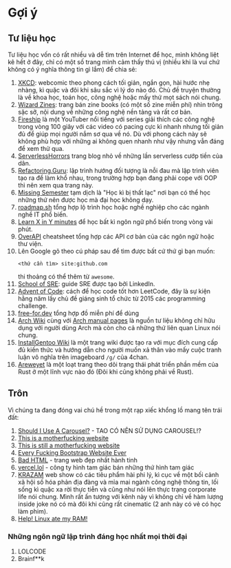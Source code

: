 # Gợi ý

## Tư liệu học

Tư liệu học vốn có rất nhiều và dễ tìm trên Internet để học, mình không liệt kê hết ở đây, chỉ có một số trang mình cảm thấy thú vị (nhiều khi là vui chứ không có ý nghĩa thông tin gì lắm) để chia sẻ:

1. [XKCD](https://xkcd.com/1296): webcomic theo phong cách tối giản, ngắn gọn, hài hước nhẹ nhàng, kì quặc và đôi khi sâu sắc vì lý do nào đó. Chủ đề truyện thường là về khoa học, toán học, công nghệ hoặc mấy thứ mọt sách nói chung.
2. [Wizard Zines](https://wizardzines.com): trang bán zine books (có một số zine miễn phí) nhìn trông sặc sỡ, nội dung về những công nghệ nền tảng và rất cơ bản.
3. [Fireship](https://www.youtube.com/fireship) là một YouTuber nổi tiếng với series giải thích các công nghệ trong vòng 100 giây với các video có pacing cực kì nhanh nhưng tối giản đủ để giúp mọi người nắm sơ qua về nó. Dù với phong cách này sẽ không phù hợp với những ai không quen nhanh như vậy nhưng vẫn đáng để xem thử qua.
4. [ServerlessHorrors](https://serverlesshorrors.com) trang blog nhỏ về những lần serverless cướp tiền của dân.
5. [Refactoring.Guru](https://refactoring.guru): lập trình hướng đối tượng là nỗi đau mà lập trình viên tạo ra để làm khổ nhau, trong trường hợp bạn đang phải cope với OOP thì nên xem qua trang này.
6. [Missing Semester](https://missing.csail.mit.edu) tạm dịch là "Học kì bị thất lạc" nơi bạn có thể học những thứ nên được học mà đại học không dạy.
7. [roadmap.sh](https://roadmap.sh) tổng hợp lộ trình học hoặc nghề nghiệp cho các ngành nghề IT phổ biến.
8. [Learn X in Y minutes](https://learnxinyminutes.com) để học bất kì ngôn ngữ phổ biến trong vòng vài phút.
9. [OverAPI](https://overapi.com) cheatsheet tổng hợp các API cơ bản của các ngôn ngữ hoặc thư viện.
10. Lên Google gõ theo cú pháp sau để tìm được bất cứ thứ gì bạn muốn:
    ```
    <thứ cần tìm> site:github.com
    ```
    thi thoảng có thể thêm từ `awesome`.
11. [School of SRE](https://linkedin.github.io/school-of-sre): guide SRE được tạo bởi LinkedIn.
12. [Advent of Code](https://adventofcode.com): cách để học code tốt hơn LeetCode, đây là sự kiện hằng năm lấy chủ đề giáng sinh tổ chức từ 2015 các programming challenge.
13. [free-for.dev](https://free-for.dev) tổng hợp đồ miễn phí để dùng
14. [Arch Wiki](https://wiki.archlinux.org) cùng với [Arch manual pages](https://man.archlinux.org) là nguồn tư liệu không chỉ hữu dụng với người dùng Arch mà còn cho cả những thứ liên quan Linux nói chung.
15. [InstallGentoo Wiki](https://wiki.installgentoo.com) là một trang wiki được tạo ra với mục đích cung cấp đủ kiến thức và hướng dẫn cho người muốn xả thân vào mấy cuộc tranh luận vô nghĩa trên imageboard `/g/` của 4chan.
16. [Areweyet](https://wiki.mozilla.org/Areweyet) là một loạt trang theo dõi trạng thái phát triển phần mềm của Rust ở một lĩnh vực nào đó (Đôi khi cũng không phải về Rust).

<!-- ## Công cụ -->

## Trôn

Vì chúng ta đang đóng vai chú hề trong một rạp xiếc khổng lồ mang tên trái đất:

1. [Should I Use A Carousel?](https://shouldiuseacarousel.com) - TAO CÓ NÊN SỬ DỤNG CAROUSEL!?
2. [This is a motherfucking website](https://motherfuckingwebsite.com)
3. [This is still a motherfucking website](http://bettermotherfuckingwebsite.com)
4. [Every Fucking Bootstrap Website Ever](https://www.dagusa.com)
5. [Bad HTML](https://badhtml.com) - trang web đẹp nhất hành tinh
6. [vercel.lol](https://vercel.lol) - công ty hình tam giác bán những thứ hình tam giác
7. [KRAZAM](https://www.youtube.com/c/KRAZAM) web show có các tiêu phẩm hài phi lý, kì cục về một bối cảnh xã hội số hóa phản địa đàng và mỉa mai ngành công nghệ thông tin, lối sống kì quặc xa rời thực tiễn và cũng như nói lên thực trạng corporate life nói chung. Mình rất ấn tượng với kênh này vì không chỉ về hàm lượng inside joke nó có mà đôi khi cũng rất cinematic (2 anh này có vẻ có học làm phim).
8. [Help! Linux ate my RAM!](https://www.linuxatemyram.com)

### Những ngôn ngữ lập trình đáng học nhất mọi thời đại

1. LOLCODE
2. Brainf\*\*k
